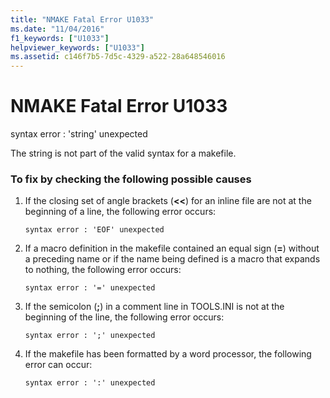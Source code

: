 ```yaml
---
title: "NMAKE Fatal Error U1033"
ms.date: "11/04/2016"
f1_keywords: ["U1033"]
helpviewer_keywords: ["U1033"]
ms.assetid: c146f7b5-7d5c-4329-a522-28a648546016
---
```

# NMAKE Fatal Error U1033

syntax error : 'string' unexpected

The string is not part of the valid syntax for a makefile.

### To fix by checking the following possible causes

1. If the closing set of angle brackets (**<<**) for an inline file are not at the beginning of a line, the following error occurs:

    ```
    syntax error : 'EOF' unexpected
    ```

1. If a macro definition in the makefile contained an equal sign (**=**) without a preceding name or if the name being defined is a macro that expands to nothing, the following error occurs:

    ```
    syntax error : '=' unexpected
    ```

1. If the semicolon (**;**) in a comment line in TOOLS.INI is not at the beginning of the line, the following error occurs:

    ```
    syntax error : ';' unexpected
    ```

1. If the makefile has been formatted by a word processor, the following error can occur:

    ```
    syntax error : ':' unexpected
    ```